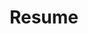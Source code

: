 ---
layout: resume
title: Resume
description: >
  Frank is a security and technology GRC professional with extensive experience in risk and exception management, threat modeling, M&A activities, 2nd line of defense effective challenge, and security governance. Frank presently serves as a Business Information Security Officer (BISO) aligned at BMO Financial Group where he bridges the Cyber Security organization with Operations teams and executives. 
#  This is the `description` of your resume page, as it will be seen by search engines.
#  You'll probably want to modify it in `resume.md`, and maybe set `hide_description` to `true` in the front matter.
hide_description: true
left_column:
  - education
  - work
  - awards
  - volunteer
  - interests
#  - publications
#  - references
right_column:
  - certificates
  - skills
  - languages
no_language_icons: true
no_skill_icons: true
buttons:
  print: true
  pdf: /assets/Resume.pdf
  # For the vCard you can either provide a link to a .vcf file in assets (see `pdf` above),
  # or use `h2vx.com` to generate a vCard on the fly based on the structured data of the resume page.
  # The later requires `hydejack.no_structured_data: false` and only works once the site is deployed to a public URL.
  # vcf: http://h2vx.com/vcf/<!--url-->
  #   "$schema": "https://raw.githubusercontent.com/jsonresume/resume-schema/v1.0.0/schema.json",
  json: /assets/resume.json
---